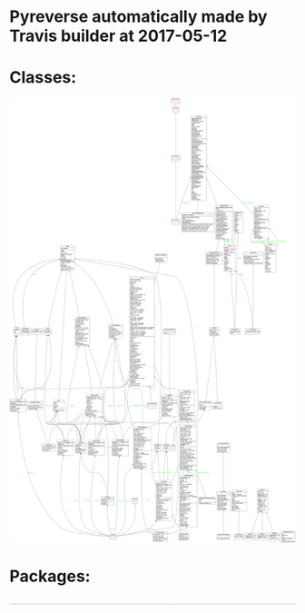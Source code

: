 
# Pyreverse automatically made by Travis builder at 2017-05-12

# Classes:

![Pyreverse Classes](classes_Biking-Endorphines-Web.png)

# Packages:

![Pyreverse Packages](packages_Biking-Endorphines-Web.png)


